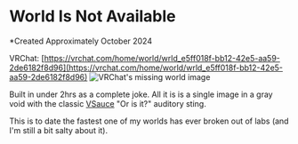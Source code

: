 # World Is Not Available
*Created Approximately October 2024

VRChat: [https://vrchat.com/home/world/wrld_e5ff018f-bb12-42e5-aa59-2de6182f8d96](https://vrchat.com/home/world/wrld_e5ff018f-bb12-42e5-aa59-2de6182f8d96)
![VRChat's missing world image](./img/World-World-is-Not-Available.png "VRChat's missing world image.")

Built in under 2hrs as a complete joke. All it is is a single image in a gray void with the classic [VSauce](https://www.youtube.com/@Vsauce) "Or is it?" auditory sting.

This is to date the fastest one of my worlds has ever broken out of labs (and I'm still a bit salty about it).